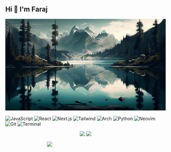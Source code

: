 ## Hi 👋 I'm Faraj
![header](./wallpaper.jpg) 

![JavaScript](https://img.shields.io/badge/-JavaScript-F7DF1E?style=flat&logo=javascript&logoColor=black)
![React](https://img.shields.io/badge/-React-61DAFB?style=flat&logo=react&logoColor=black)
![Next.js](https://img.shields.io/badge/-Next.js-000000?style=flat&logo=nextdotjs)
![Tailwind](https://img.shields.io/badge/-TailwindCSS-38B2AC?style=flat&logo=tailwind-css&logoColor=white)
![Arch](https://img.shields.io/badge/-Arch_Linux-1793D1?style=flat&logo=arch-linux&logoColor=white)
![Python](https://img.shields.io/badge/-Python-3776AB?style=flat&logo=python&logoColor=white)
![Neovim](https://img.shields.io/badge/-Neovim-57A143?style=flat&logo=neovim&logoColor=white)
![Git](https://img.shields.io/badge/-Git-F05032?style=flat&logo=git&logoColor=white)
![Terminal](https://img.shields.io/badge/-Terminal-000000?style=flat&logo=gnubash&logoColor=white)

<p align="center">
  <img width="55%" src="https://github-readme-stats.vercel.app/api?username=theeBajber&show_icons=true&theme=catppuccin_mocha&hide_border=true&include_all_commits=true&count_private=true" />
  <img width="42%" src="https://github-readme-stats.vercel.app/api/top-langs/?username=theeBajber&layout=compact&theme=catppuccin_mocha&hide_border=true" />
</p>

<p align="center" style="display: flex; justify-content: center;">
  <img width="48%" src="https://github-readme-streak-stats.herokuapp.com?user=theeBajber&theme=catppuccin_frappe&hide_border=true" />
</p>

